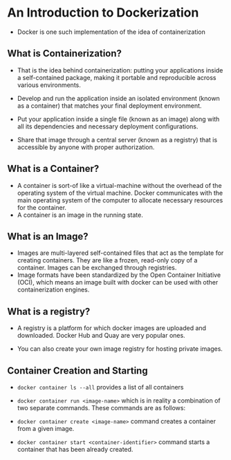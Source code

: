 # An Introduction to Dockerization

- Docker is one such implementation of the idea of containerization

## What is Containerization?

- That is the idea behind containerization: putting your applications inside a self-contained package, making it portable and reproducible across various environments.

- Develop and run the application inside an isolated environment (known as a container) that matches your final deployment environment.

- Put your application inside a single file (known as an image) along with all its dependencies and necessary deployment configurations.

- Share that image through a central server (known as a registry) that is accessible by anyone with proper authorization.

## What is a Container?

- A container is sort-of like a virtual-machine without the overhead of the operating system of the virtual machine. Docker communicates with the main operating system of the computer to allocate necessary resources for the container.
- A container is an image in the running state.

## What is an Image?
- Images are multi-layered self-contained files that act as the template for creating containers. They are like a frozen, read-only copy of a container. Images can be exchanged through registries.
- Image formats have been standardized by the Open Container Initiative (OCI), which means an image built with docker can be used with other containerization engines.

## What is a registry?
- A registry is a platform for which docker images are uploaded and downloaded. Docker Hub and Quay are very popular ones.

- You can also create your own image registry for hosting private images.

## Container Creation and Starting

- `docker container ls --all` provides a list of all containers
- `docker container run <image-name>` which is in reality a combination of two separate commands. These commands are as follows:

- `docker container create <image-name>` command creates a container from a given image.
- `docker container start <container-identifier>` command starts a container that has been already created.
